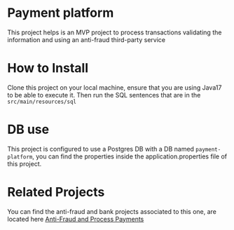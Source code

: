 # Payment platform
This project helps is an MVP project to process transactions validating the information and using an anti-fraud third-party service

# How to Install
Clone this project on your local machine, ensure that you are using Java17 to be able to execute it.
Then run the SQL sentences that are in the `src/main/resources/sql`

# DB use
This project is configured to use a Postgres DB with a DB named `payment-platform`, you can find the properties inside the application.properties file of this project.

# Related Projects
You can find the anti-fraud and bank projects associated to this one, are located here [Anti-Fraud and Process Payments](https://github.com/Leopohf/payments-and-anti-fraud)   